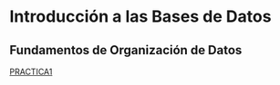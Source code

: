 # Introducción a las Bases de Datos

## Fundamentos de Organización de Datos

[PRACTICA1](https://github.com/leoroan/UNLP-FOD/tree/PRACTICA1?tab=readme-ov-file)
